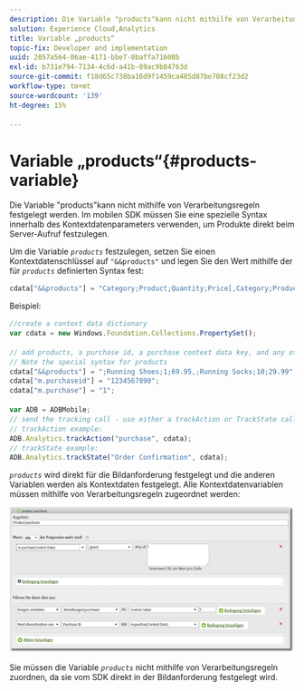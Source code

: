 ```yaml
---
description: Die Variable "products"kann nicht mithilfe von Verarbeitungsregeln festgelegt werden. Im mobilen SDK müssen Sie eine spezielle Syntax innerhalb des Kontextdatenparameters verwenden, um Produkte direkt beim Server-Aufruf festzulegen.
solution: Experience Cloud,Analytics
title: Variable „products“
topic-fix: Developer and implementation
uuid: 2057a564-06ae-4171-bbe7-0baffa71608b
exl-id: b731e794-7134-4c6d-a41b-09ac9b84763d
source-git-commit: f18d65c738ba16d9f1459ca485d87be708cf23d2
workflow-type: tm+mt
source-wordcount: '139'
ht-degree: 15%

---
```


# Variable „products“{#products-variable}

Die Variable &quot;products&quot;kann nicht mithilfe von Verarbeitungsregeln festgelegt werden. Im mobilen SDK müssen Sie eine spezielle Syntax innerhalb des Kontextdatenparameters verwenden, um Produkte direkt beim Server-Aufruf festzulegen.

Um die Variable *`products`* festzulegen, setzen Sie einen Kontextdatenschlüssel auf `"&&products"` und legen Sie den Wert mithilfe der für *`products`* definierten Syntax fest:

```js
cdata["&&products"] = "Category;Product;Quantity;Price[,Category;Product;Quantity;Price]";
```

Beispiel:

```js
//create a context data dictionary 
var cdata = new Windows.Foundation.Collections.PropertySet(); 
 
// add products, a purchase id, a purchase context data key, and any other data you want to collect. 
// Note the special syntax for products 
cdata["&&products"] = ";Running Shoes;1;69.95,;Running Socks;10;29.99"; 
cdata["m.purchaseid"] = "1234567890"; 
cdata["m.purchase"] = "1"; 
 
var ADB = ADBMobile; 
// send the tracking call - use either a trackAction or TrackState call. 
// trackAction example: 
ADB.Analytics.trackAction("purchase", cdata); 
// trackState example: 
ADB.Analytics.trackState("Order Confirmation", cdata);
```

*`products`* wird direkt für die Bildanforderung festgelegt und die anderen Variablen werden als Kontextdaten festgelegt. Alle Kontextdatenvariablen müssen mithilfe von Verarbeitungsregeln zugeordnet werden:

![](assets/products-procrules.png)

Sie müssen die Variable *`products`* nicht mithilfe von Verarbeitungsregeln zuordnen, da sie vom SDK direkt in der Bildanforderung festgelegt wird.
